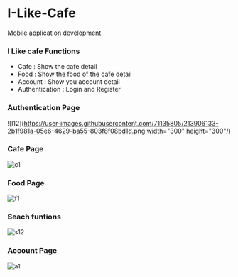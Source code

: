 # I-Like-Cafe
Mobile application development

### I Like cafe Functions
- Cafe : Show the cafe detail
- Food : Show the food of the cafe detail
- Account : Show you account detail
- Authentication : Login and Register

### Authentication Page
![l12](https://user-images.githubusercontent.com/71135805/213906133-2b1f981a-05e6-4629-ba55-803f8f08bd1d.png width="300" height="300"/)

### Cafe Page
![c1](https://user-images.githubusercontent.com/71135805/213906138-d583d044-91ec-4010-88a4-e523016c0794.jpg)

### Food Page
![f1](https://user-images.githubusercontent.com/71135805/213906142-c6241026-255b-44e9-8593-5827a8a0b082.jpg)

### Seach funtions
![s12](https://user-images.githubusercontent.com/71135805/213906148-e27239dc-41f2-4a5f-9fd8-2bdd913cd4eb.jpg)

### Account Page
![a1](https://user-images.githubusercontent.com/71135805/213906108-f6e5d9f2-cf1e-484d-9723-bcd1fdafce08.jpg)


